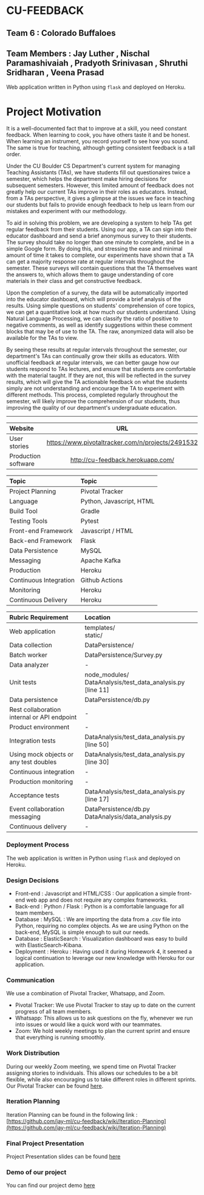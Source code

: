 # CU-FEEDBACK 

## Team 6 : Colorado Buffaloes

## Team Members : Jay Luther , Nischal Paramashivaiah , Pradyoth Srinivasan , Shruthi Sridharan , Veena Prasad

Web application written in Python using `flask` and deployed on Heroku.

# Project Motivation

It is a well-documented fact that to improve at a skill, you need constant feedback. When learning to cook, you have others taste it and be honest. When learning an instrument, you record yourself to see how you sound. The same is true for teaching, although getting consistent feedback is a tall order. 

Under the CU Boulder CS Department's current system for managing Teaching Assistants (TAs), we have students fill out questionaires twice a semester, which helps the department make hiring decisions for subsequent semesters. However, this limited amount of feedback does not greatly help our current TAs improve in their roles as educators. Instead, from a TAs perspective, it gives a glimpse at the issues we face in teaching our students but fails to provide enough feedback to help us learn from our mistakes and experiment with our methodology.

To aid in solving this problem, we are developing a system to help TAs get regular feedback from their students. Using our app, a TA can sign into their educator dashboard and send a brief anonymous survey to their students. The survey should take no longer than one minute to complete, and be in a simple Google form. By doing this, and stressing the ease and minimal amount of time it takes to complete, our experiments have shown that a TA can get a majority response rate at regular intervals throughout the semester. These surveys will contain questions that the TA themselves want the answers to, which allows them to gauge understanding of core materials in their class and get constructive feedback. 

Upon the completion of a survey, the data will be automatically imported into the educator dashboard, which will provide a brief analysis of the results. Using simple questions on students' comprehension of core topics, we can get a quantitative look at how much our students understand. Using Natural Language Processing, we can classify the ratio of positive to negative comments, as well as identify suggestions within these comment blocks that may be of use to the TA. The raw, anonymized data will also be available for the TAs to view.

By seeing these results at regular intervals throughout the semester, our department's TAs can continually grow their skills as educators. With unofficial feedback at regular intervals, we can better gauge how our students respond to TAs lectures, and ensure that students are comfortable with the material taught. If they are not, this will be reflected in the survey results, which will give the TA actionable feedback on what the students simply are not understanding and encourage the TA to experiment with different methods. This process, completed regularly throughout the semester, will likely improve the comprehension of our students, thus improving the quality of our department's undergraduate education.


---

|Website|URL|
|:---|:---:|
|User stories | https://www.pivotaltracker.com/n/projects/2491532 |
|Production software | http://cu-feedback.herokuapp.com/ |

|Topic|Topic|
|:---|:---|
|Project Planning|Pivotal Tracker|
|Language|Python, Javascript, HTML|
|Build Tool|Gradle|
|Testing Tools|Pytest|
|Front-end Framework|Javascript / HTML|
|Back-end Framework|Flask|
|Data Persistence|MySQL|
|Messaging|Apache Kafka|
|Production|Heroku|
|Continuous Integration|Github Actions|
|Monitoring|Heroku|
|Continuous Delivery|Heroku|

|Rubric Requirement|Location|
|:---|:---|
|Web application|templates/ <br /> static/|
|Data collection|DataPersistence/<multiple files>|
|Batch worker|DataPersistence/Survey.py|
|Data analyzer|-|
|Unit tests|node_modules/ <br /> DataAnalysis/test_data_analysis.py [line 11] |
|Data persistence|DataPersistence/db.py|
|Rest collaboration internal or API endpoint|-|
|Product environment|-|
|Integration tests|DataAnalysis/test_data_analysis.py [line 50]|
|Using mock objects or any test doubles|DataAnalysis/test_data_analysis.py [line 30]|
|Continuous integration|-|
|Production monitoring|-|
|Acceptance tests|DataAnalysis/test_data_analysis.py [line 17]|
|Event collaboration messaging|DataPersistence/db.py <br /> DataAnalysis/data_analysis.py|
|Continuous delivery|-|



### Deployment Process

The web application is written in Python using `flask` and deployed on Heroku.

### Design Decisions 

- Front-end : Javascript and HTML/CSS : Our application a simple front-end web app and does not require any complex frameworks. 
- Back-end : Python / Flask : Python is a comfortable language for all team members.
- Database : MySQL : We are importing the data from a .csv file into Python, requiring no complex objects. As we are using Python on the back-end, MySQL is simple enough to suit our needs.
- Database : ElasticSearch : Visualization dashboard was easy to build with ElasticSearch-Kibana.
- Deployment : Heroku : Having used it during Homework 4, it seemed a logical continuation to leverage our new knowledge with Heroku for our application.

### Communication

We use a combination of Pivotal Tracker, Whatsapp, and Zoom. 

- Pivotal Tracker: We use Pivotal Tracker to stay up to date on the current progress of all team members.
- Whatsapp: This allows us to ask questions on the fly, whenever we run into issues or would like a quick word with our teammates.
- Zoom: We hold weekly meetings to plan the current sprint and ensure that everything is running smoothly.

### Work Distribution

During our weekly Zoom meeting, we spend time on Pivotal Tracker assigning stories to individuals. This allows our schedules to be a bit flexible, while also encouraging us to take different roles in different sprints. Our Pivotal Tracker can be found [here](https://www.pivotaltracker.com/n/projects/2491532).

### Iteration Planning

Iteration Planning can be found in the following link :
[https://github.com/jay-ml/cu-feedback/wiki/Iteration-Planning](https://github.com/jay-ml/cu-feedback/wiki/Iteration-Planning)

### Final Project Presentation
Project Presentation slides can be found [here](https://github.com/jay-ml/cu-feedback/blob/master/FOS%20Presentation%20-%20Team%20Colorado%20Buffaloes%20-%20Final.pptx)

### Demo of our project
You can find our project demo [here](https://github.com/jay-ml/cu-feedback/blob/master/Demo%20of%20our%20project.mp4)


